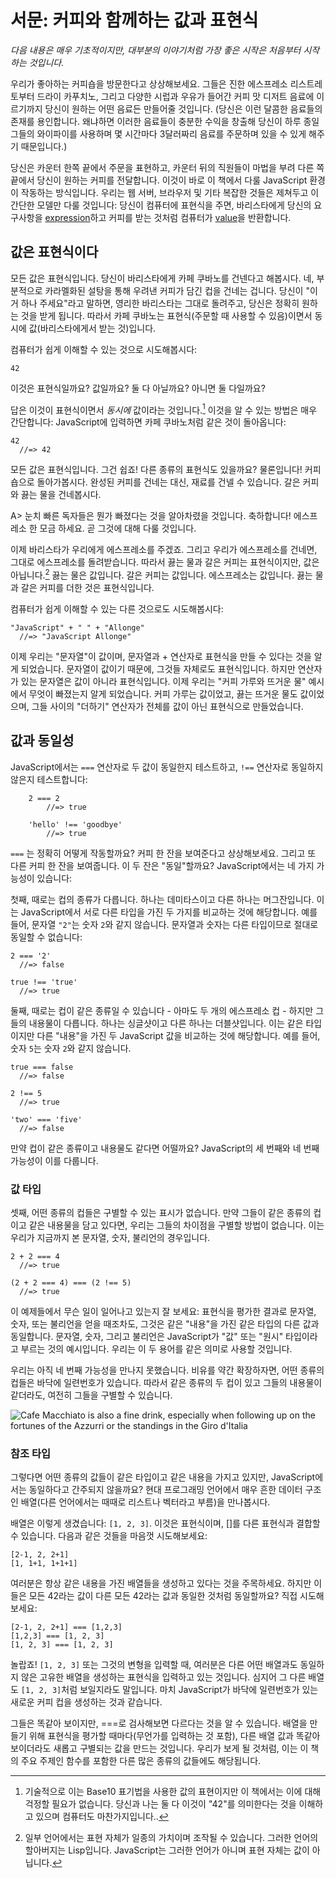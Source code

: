 # 서문: 커피와 함께하는 값과 표현식

*다음 내용은 매우 기초적이지만, 대부분의 이야기처럼 가장 좋은 시작은 처음부터 시작하는 것입니다.*

우리가 좋아하는 커피숍을 방문한다고 상상해보세요. 그들은 진한 에스프레소 리스트레토부터 드라이 카푸치노, 그리고 다양한 시럽과 우유가 들어간 커피 맛 디저트 음료에 이르기까지 당신이 원하는 어떤 음료든 만들어줄 것입니다. (당신은 이런 달콤한 음료들의 존재를 용인합니다. 왜냐하면 이러한 음료들이 충분한 수익을 창출해 당신이 하루 종일 그들의 와이파이를 사용하며 몇 시간마다 3달러짜리 음료를 주문하며 있을 수 있게 해주기 때문입니다.)

당신은 카운터 한쪽 끝에서 주문을 표현하고, 카운터 뒤의 직원들이 마법을 부려 다른 쪽 끝에서 당신이 원하는 커피를 전달합니다. 이것이 바로 이 책에서 다룰 JavaScript 환경이 작동하는 방식입니다. 우리는 웹 서버, 브라우저 및 기타 복잡한 것들은 제쳐두고 이 간단한 모델만 다룰 것입니다: 당신이 컴퓨터에 표현식을 주면, 바리스타에게 당신의 요구사항을 [expression]하고 커피를 받는 것처럼 컴퓨터가 [value]을 반환합니다.

[expression]: https://en.wikipedia.org/wiki/Expression_(computer_science)
[value]: https://en.wikipedia.org/wiki/Value_(computer_science)

## 값은 표현식이다

모든 값은 표현식입니다. 당신이 바리스타에게 카페 쿠바노를 건넨다고 해봅시다. 네, 부분적으로 카라멜화된 설탕을 통해 우려낸 커피가 담긴 컵을 건네는 겁니다. 당신이 "이거 하나 주세요"라고 말하면, 영리한 바리스타는 그대로 돌려주고, 당신은 정확히 원하는 것을 받게 됩니다. 따라서 카페 쿠바노는 표현식(주문할 때 사용할 수 있음)이면서 동시에 값(바리스타에게서 받는 것)입니다.

컴퓨터가 쉽게 이해할 수 있는 것으로 시도해봅시다:

    42

이것은 표현식일까요? 값일까요? 둘 다 아닐까요? 아니면 둘 다일까요?

답은 이것이 표현식이면서 *동시에* 값이라는 것입니다.[^representation] 이것을 알 수 있는 방법은 매우 간단합니다: JavaScript에 입력하면 카페 쿠바노처럼 같은 것이 돌아옵니다:

    42
      //=> 42

[^representation]: 기술적으로 이는 Base10 표기법을 사용한 값의 표현이지만 이 책에서는 이에 대해 걱정할 필요가 없습니다. 당신과 나는 둘 다 이것이 "42"를 의미한다는 것을 이해하고 있으며 컴퓨터도 마찬가지입니다..

모든 값은 표현식입니다. 그건 쉽죠! 다른 종류의 표현식도 있을까요? 물론입니다! 커피숍으로 돌아가봅시다. 완성된 커피를 건네는 대신, 재료를 건넬 수 있습니다. 갈은 커피와 끓는 물을 건네봅시다.

A>  눈치 빠른 독자들은 뭔가 빠졌다는 것을 알아차렸을 것입니다. 축하합니다! 에스프레소 한 모금 하세요. 곧 그것에 대해 다룰 것입니다.

이제 바리스타가 우리에게 에스프레소를 주겠죠. 그리고 우리가 에스프레소를 건네면, 그대로 에스프레소를 돌려받습니다. 따라서 끓는 물과 갈은 커피는 표현식이지만, 값은 아닙니다.[^homoiconicity] 끓는 물은 값입니다. 갈은 커피는 값입니다. 에스프레소는 값입니다. 끓는 물과 갈은 커피를 더한 것은 표현식입니다.

[^homoiconicity]: 일부 언어에서는 표현 자체가 일종의 가치이며 조작될 수 있습니다. 그러한 언어의 할아버지는 Lisp입니다. JavaScript는 그러한 언어가 아니며 표현 자체는 값이 아닙니다.


컴퓨터가 쉽게 이해할 수 있는 다른 것으로도 시도해봅시다:

    "JavaScript" + " " + "Allonge"
      //=> "JavaScript Allonge"

이제 우리는 "문자열"이 값이며, 문자열과 + 연산자로 표현식을 만들 수 있다는 것을 알게 되었습니다. 문자열이 값이기 때문에, 그것들 자체로도 표현식입니다. 하지만 연산자가 있는 문자열은 값이 아니라 표현식입니다. 이제 우리는 "커피 가루와 뜨거운 물" 예시에서 무엇이 빠졌는지 알게 되었습니다. 커피 가루는 값이었고, 끓는 뜨거운 물도 값이었으며, 그들 사이의 "더하기" 연산자가 전체를 값이 아닌 표현식으로 만들었습니다.

## 값과 동일성
JavaScript에서는 `===` 연산자로 두 값이 동일한지 테스트하고, `!==` 연산자로 동일하지 않은지 테스트합니다:

		2 === 2
			//=> true
			
		'hello' !== 'goodbye'
			//=> true
			
`===` 는 정확히 어떻게 작동할까요? 커피 한 잔을 보여준다고 상상해보세요. 그리고 또 다른 커피 한 잔을 보여줍니다. 이 두 잔은 "동일"할까요? JavaScript에서는 네 가지 가능성이 있습니다:

첫째, 때로는 컵의 종류가 다릅니다. 하나는 데미타스이고 다른 하나는 머그잔입니다. 이는 JavaScript에서 서로 다른 타입을 가진 두 가지를 비교하는 것에 해당합니다. 예를 들어, 문자열 `"2"`는 숫자 `2`와 같지 않습니다. 문자열과 숫자는 다른 타입이므로 절대로 동일할 수 없습니다:

    2 === '2'
      //=> false
      
    true !== 'true'
      //=> true

둘째, 때로는 컵이 같은 종류일 수 있습니다 - 아마도 두 개의 에스프레소 컵 - 하지만 그들의 내용물이 다릅니다. 하나는 싱글샷이고 다른 하나는 더블샷입니다. 이는 같은 타입이지만 다른 "내용"을 가진 두 JavaScript 값을 비교하는 것에 해당합니다. 예를 들어, 숫자 `5`는 숫자 `2`와 같지 않습니다.

    true === false
      //=> false
      
    2 !== 5
      //=> true
      
    'two' === 'five'
      //=> false

만약 컵이 같은 종류이고 내용물도 같다면 어떨까요? JavaScript의 세 번째와 네 번째 가능성이 이를 다룹니다.

### 값 타입

셋째, 어떤 종류의 컵들은 구별할 수 있는 표시가 없습니다. 만약 그들이 같은 종류의 컵이고 같은 내용물을 담고 있다면, 우리는 그들의 차이점을 구별할 방법이 없습니다. 이는 우리가 지금까지 본 문자열, 숫자, 불리언의 경우입니다.

    2 + 2 === 4
      //=> true
      
    (2 + 2 === 4) === (2 !== 5)
      //=> true
      
이 예제들에서 무슨 일이 일어나고 있는지 잘 보세요: 표현식을 평가한 결과로 문자열, 숫자, 또는 불리언을 얻을 때조차도, 그것은 같은 "내용"을 가진 같은 타입의 다른 값과 동일합니다. 문자열, 숫자, 그리고 불리언은 JavaScript가 "값" 또는 "원시" 타입이라고 부르는 것의 예시입니다. 우리는 이 두 용어를 같은 의미로 사용할 것입니다.

우리는 아직 네 번째 가능성을 만나지 못했습니다. 비유를 약간 확장하자면, 어떤 종류의 컵들은 바닥에 일련번호가 있습니다. 따라서 같은 종류의 두 컵이 있고 그들의 내용물이 같더라도, 여전히 그들을 구별할 수 있습니다.

![Cafe Macchiato is also a fine drink, especially when following up on the fortunes of the Azzurri or the standings in the Giro d'Italia](../images/macchiato_1200.jpg)

### 참조 타입

그렇다면 어떤 종류의 값들이 같은 타입이고 같은 내용을 가지고 있지만, JavaScript에서는 동일하다고 간주되지 않을까요? 현대 프로그래밍 언어에서 매우 흔한 데이터 구조인 배열(다른 언어에서는 때때로 리스트나 벡터라고 부름)을 만나봅시다.

배열은 이렇게 생겼습니다: `[1, 2, 3]`. 이것은 표현식이며, []를 다른 표현식과 결합할 수 있습니다. 다음과 같은 것들을 마음껏 시도해보세요:

    [2-1, 2, 2+1]
    [1, 1+1, 1+1+1]
    
여러분은 항상 같은 내용을 가진 배열들을 생성하고 있다는 것을 주목하세요. 하지만 이들은 모든 42라는 값이 다른 모든 42라는 값과 동일한 것처럼 동일할까요? 직접 시도해보세요:

    [2-1, 2, 2+1] === [1,2,3]
    [1,2,3] === [1, 2, 3]
    [1, 2, 3] === [1, 2, 3]
  
놀랍죠! `[1, 2, 3]` 또는 그것의 변형을 입력할 때, 여러분은 다른 어떤 배열과도 동일하지 않은 고유한 배열을 생성하는 표현식을 입력하고 있는 것입니다. 심지어 그 다른 배열도 `[1, 2, 3]`처럼 보일지라도 말입니다. 마치 JavaScript가 바닥에 일련번호가 있는 새로운 커피 컵을 생성하는 것과 같습니다.

그들은 똑같아 보이지만, ===로 검사해보면 다르다는 것을 알 수 있습니다. 배열을 만들기 위해 표현식을 평가할 때마다(무언가를 입력하는 것 포함), 다른 배열 값과 똑같아 보이더라도 새롭고 구별되는 값을 만드는 것입니다. 우리가 보게 될 것처럼, 이는 이 책의 주요 주제인 함수를 포함한 다른 많은 종류의 값들에도 해당됩니다.
